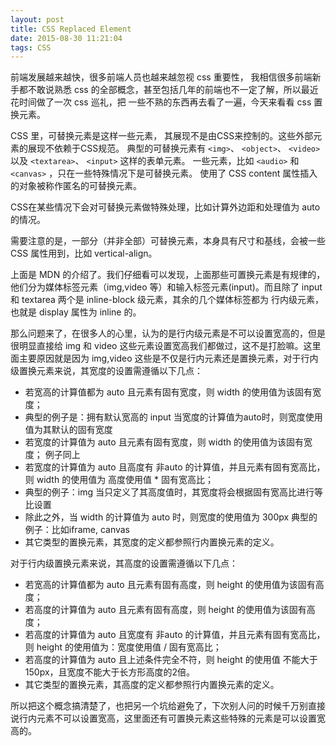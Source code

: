 ```yaml
---
layout: post
title: CSS Replaced Element
date: 2015-08-30 11:21:04
tags: CSS
---
```

 前端发展越来越快，很多前端人员也越来越忽视 css 重要性， 我相信很多前端新手都不敢说熟悉 css 的全部概念，甚至包括几年的前端也不一定了解，所以最近花时间做了一次 css 巡礼，把 一些不熟的东西再去看了一遍，今天来看看 css 置换元素。
 
 CSS 里，可替换元素是这样一些元素， 其展现不是由CSS来控制的。这些外部元素的展现不依赖于CSS规范。 典型的可替换元素有 `<img>`、 `<object>`、 `<video>` 以及 `<textarea>`、 `<input>` 这样的表单元素。 一些元素，比如 `<audio>` 和 `<canvas>` ，只在一些特殊情况下是可替换元素。 使用了 CSS content 属性插入的对象被称作匿名的可替换元素。

CSS在某些情况下会对可替换元素做特殊处理，比如计算外边距和处理值为 auto 的情况。

需要注意的是，一部分（并非全部）可替换元素，本身具有尺寸和基线，会被一些 CSS 属性用到，比如 vertical-align。

上面是 MDN 的介绍了。我们仔细看可以发现，上面那些可置换元素是有规律的，他们分为媒体标签元素（img,video 等）和输入标签元素(input)。而且除了 input 和 textarea 两个是 inline-block 级元素，其余的几个媒体标签都为 行内级元素，也就是 display 属性为 inline 的。

那么问题来了，在很多人的心里，认为的是行内级元素是不可以设置宽高的，但是很明显直接给 img 和 video 这些元素设置宽高我们都做过，这不是打脸嘛。这里面主要原因就是因为 img,video 这些是不仅是行内元素还是置换元素，对于行内级置换元素来说，其宽度的设置需遵循以下几点：
- 若宽高的计算值都为 auto 且元素有固有宽度，则 width 的使用值为该固有宽度；
- 典型的例子是：拥有默认宽高的 input 当宽度的计算值为auto时，则宽度使用值为其默认的固有宽度
- 若宽度的计算值为 auto 且元素有固有宽度，则 width 的使用值为该固有宽度；
例子同上
- 若宽度的计算值为 auto 且高度有 非auto 的计算值，并且元素有固有宽高比，则 width 的使用值为 高度使用值 * 固有宽高比；
- 典型的例子：img 当只定义了其高度值时，其宽度将会根据固有宽高比进行等比设置
- 除此之外，当 width 的计算值为 auto 时，则宽度的使用值为 300px
典型的例子：比如iframe, canvas
- 其它类型的置换元素，其宽度的定义都参照行内置换元素的定义。

对于行内级置换元素来说，其高度的设置需遵循以下几点：
- 若宽高的计算值都为 auto 且元素有固有高度，则 height 的使用值为该固有高度；
- 若高度的计算值为 auto 且元素有固有高度，则 height 的使用值为该固有高度；
- 若高度的计算值为 auto 且宽度有 非auto 的计算值，并且元素有固有宽高比，则 height 的使用值为：宽度使用值 / 固有宽高比；
- 若高度的计算值为 auto 且上述条件完全不符，则 height 的使用值 不能大于150px，且宽度不能大于长方形高度的2倍。
- 其它类型的置换元素，其高度的定义都参照行内置换元素的定义。

所以把这个概念搞清楚了，也把另一个坑给避免了，下次别人问的时候千万别直接说行内元素不可以设置宽高，这里面还有可置换元素这些特殊的元素是可以设置宽高的。


